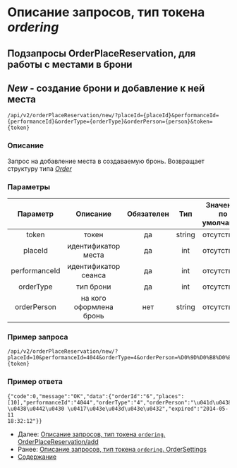Описание запросов, тип токена _ordering_
=====================================

Подзапросы OrderPlaceReservation, для работы с местами в брони
------------------------------------

_New_ - создание брони и добавление к ней места
------------------------------------
 
```
/api/v2/orderPlaceReservation/new/?placeId={placeId}&performanceId={performanceId}&orderType={orderType}&orderPerson={person}&token={token}
``` 

### Описание

Запрос на добавление места в создаваемую бронь. Возвращает структуру типа _[Order](../replies/order)_

### Параметры

|    Параметр   |         Описание        | Обязателен |   Тип  | Значение по умолчанию |
|:-------------:|:-----------------------:|:----------:|:------:|:---------------------:|
|     token     |          токен          |     да     | string |      отсутствует      |
|    placeId    |   идентификатор места   |     да     |   int  |      отсутствует      |
| performanceId |   идентификатор сеанса  |     да     |   int  |      отсутствует      |
|   orderType   |        тип брони        |     да     |   int  |      отсутствует      |
|  orderPerson  | на кого оформлена бронь |     нет    | string |      отсутствует      |

### Пример запроса
```
/api/v2/orderPlaceReservation/new/?placeId=10&performanceId=4044&orderType=4&orderPerson=%D0%9D%D0%B8%D0%BA%D0%B8%D1%82%D0%B0+%D0%97%D0%BE%D0%BD%D0%BE%D0%B2&token={token}
```

### Пример ответа
```
{"code":0,"message":"OK","data":{"orderId":"6","places":
[10],"performanceId":"4044","orderType":"4","orderPerson":"\u041d\u0438\u043a
\u0438\u0442\u0430 \u0417\u043e\u043d\u043e\u0432","expired":"2014-05-11 
18:32:12"}}
```

* Далее: [Описание запросов, тип токена `ordering`. OrderPlaceReservation/add](orderPlaceReservationAdd)
* Ранее: [Описание запросов, тип токена `ordering`. OrderSettings](orderSettings)
* [Содержание](../index)